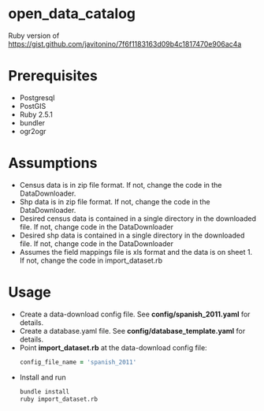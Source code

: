 # open_data_catalog
Ruby version of https://gist.github.com/javitonino/7f6f1183163d09b4c1817470e906ac4a

# Prerequisites
* Postgresql
* PostGIS
* Ruby 2.5.1
* bundler
* ogr2ogr

# Assumptions
* Census data is in zip file format. If not, change the code in the DataDownloader.
* Shp data is in zip file format. If not, change the code in the DataDownloader.
* Desired census data is contained in a single directory in the downloaded file. If not, change code in the DataDownloader
* Desired shp data is contained in a single directory in the downloaded file. If not, change code in the DataDownloader
* Assumes the field mappings file is xls format and the data is on sheet 1. If not, change the code in import_dataset.rb

# Usage
* Create a data-download config file. See **config/spanish_2011.yaml** for details.
* Create a database.yaml file. See **config/database_template.yaml** for details.
* Point **import_dataset.rb** at the data-download config file: 
  ```ruby
  config_file_name = 'spanish_2011'
  ```
* Install and run 
  ```sh
  bundle install
  ruby import_dataset.rb
  ```

